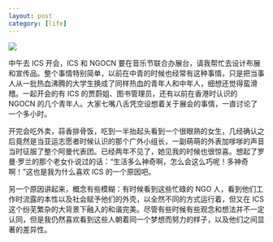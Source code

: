 ```yaml
---
layout: post
category: [life]
---
```


![](http://photos.tuchong.com/32890/l/2688633.jpg)

中午去 ICS 开会，ICS 和 NGOCN 要在音乐节联合办展台，请我帮忙去设计布展和宣传品。整个事情特别简单，以前在中青的时候也经常有这种事情，只是把当事人从一批热血沸腾的大学生换成了同样热血的青年人和中年人，细想还觉得蛮滑稽。一起开会的有 ICS 的贾蔚姐、图书管理员，还有以前在香港时认识的 NGOCN 的几个青年人。大家七嘴八舌凭空设想着关于展会的事情，一直讨论了一个多小时。

开完会吃外卖，蒜香排骨饭，吃到一半抬起头看到一个很眼熟的女生，几经确认之后竟然是当亚运志愿者时候认识的那个广外小组长，一副萌萌的外表加嗲嗲的声音当时征服了整个阿曼代表团。已经两年不见了，她见我的时候也很惊喜。想起了罗曼·罗兰的那个老女仆说过的话：“生活多么神奇啊，怎么会这么巧呢！多神奇啊！”这也是我为什么喜欢 ICS 的一个原因吧。

另一个原因讲起来，概念有些模糊：有时候看到这些忙碌的 NGO 人，看到他们工作时流露的本性以及社会赋予他们的外壳，以全然不同的方式运行着，但又在 ICS 这个纷芜繁杂的大背景下融入的和谐完美。尽管有些时候有些观念和想法并不一定认同，但是我仍然喜欢看到这些人朝着同一个梦想而努力的样子，以及他们之间显著的差异性。
